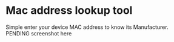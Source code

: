 # Mac address lookup tool
Simple enter your device MAC address to know its Manufacturer.<br>
PENDING screenshot here

